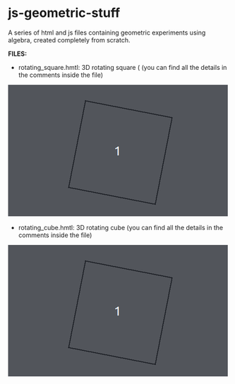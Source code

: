# js-geometric-stuff
A series of html and js files containing geometric experiments using algebra, created completely from scratch.

**FILES:**
- rotating_square.hmtl:
3D rotating square (
(you can find all the details in the comments inside the file)
<img src="https://raw.githubusercontent.com/MPalix86/js-geometric-stuff/main/gif/rotating_square.gif"  />

- rotating_cube.hmtl:
3D rotating cube
(you can find all the details in the comments inside the file)
<img src="https://raw.githubusercontent.com/MPalix86/js-geometric-stuff/main/gif/rotating_square.gif"  />
